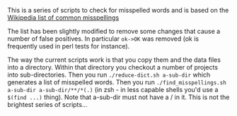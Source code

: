 This is a series of scripts to check for misspelled
words and is based on the [Wikipedia list of common
misspellings](http://en.wikipedia.org/wiki/Wikipedia:Lists_of_common_misspellings/For_machines)

The list has been slightly modified to remove some changes that cause
a number of false positives.  In particular `ok->OK` was removed (ok is
frequently used in perl tests for instance).

The way the current scripts work is that you copy them and the data
files into a directory.  Within that directory you checkout a number
of projects into sub-directories.  Then you run `./reduce-dict.sh
a-sub-dir` which generates a list of misspelled words.  Then you run
`./find_misspellings.sh a-sub-dir a-sub-dir/**/*(.)` (in zsh - in less
capable shells you'd use a `$(find ...)` thing).  Note that a-sub-dir
must not have a / in it.  This is not the brightest series of scripts...
